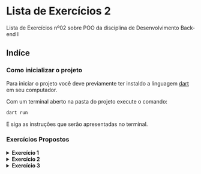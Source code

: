 # Lista de Exercícios 2
Lista de Exercícios nº02 sobre POO da disciplina de Desenvolvimento Back-end I
## Indíce

### Como inicializar o projeto
Para iniciar o projeto você deve previamente ter instaldo a linguagem [dart](https://dart.dev/get-dart) em seu computador.

Com um terminal aberto na pasta do projeto execute o comando:
```bash
dart run
```
E siga as instruções que serão apresentadas no terminal.
### Exercícios Propostos
<details>
<summary><b>Exercício 1</b></summary>
Criar um programa de cadastro de Clientes com nome, endereço, Cep e CPF. Utilizar os
recursos de Classes e objetos. Encapsular todos os atributos para que possam ser alterados e
lidos apenas utilizando métodos de acesso. Para cada cliente informado, exibir os dados na tela
ao final da inserção de dados. Realizar a validação dos dados usando RegEX.
</details>

<details>
<summary><b>Exercício 2</b></summary>
Criar um programa com Classes e Objetos que tenha um método chamado “contaPrimos( )”.
Este método recebe como parâmetro dois números inteiros positivos, sendo o primeiro menor do
que o segundo. O retorno do método será a quantidade de números primos encontrados do
primeiro ao segundo valor informado.

Ex: (‘obj’ é um objeto qualquer a escolha do aluno)
x = obj.contaPrimos(5, 20) → x terá o valor 6, já que de 5 até 20 existem seis números primos.
</details>

<details>
<summary><b>Exercício 3</b></summary>
Utilizando o recurso de sobrecarga de métodos, crie um programa com uma Classe que
contenha um método chamado “calcular( )”. O comportamento deste método muda de acordo
com o parâmetro informado:

- Retorna a área do círculo caso receba um valor do tipo double;
- Retorna a área do quadrado caso receba dois valores do tipo double;
- Retorna o perímetro de um triângulo caso receba três valores do tipo int;
- Retorna a área de um triângulo caso receba um valor do tipo int e outro valor do tipo double;
- Retorna a área de um triângulo caso receba 3 vetores com pares ordenados (coordenadas
cartesianas x e y)
- Retorna o texto “Uso incorreto” caso receba uma cadeia de caracteres (string).
</details>